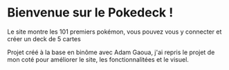 # Bienvenue sur le Pokedeck !

Le site montre les 101 premiers pokémon, vous pouvez vous y connecter et créer un deck de 5 cartes

Projet créé à la base en binôme avec Adam Gaoua, j'ai repris le projet de mon coté pour améliorer le site, les fonctionnalitées et le visuel.








